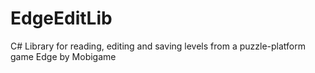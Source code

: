 # EdgeEditLib
C# Library for reading, editing and saving levels from a puzzle-platform game Edge by Mobigame
